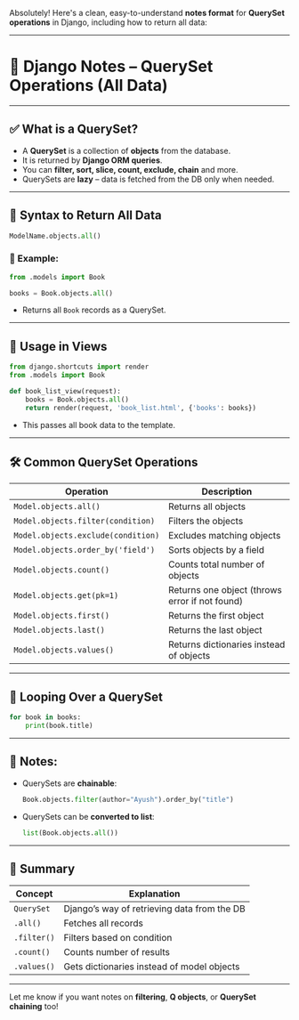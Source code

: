 Absolutely! Here's a clean, easy-to-understand **notes format** for **QuerySet operations** in Django, including how to return all data:

---

# 📘 Django Notes – QuerySet Operations (All Data)

---

## ✅ What is a QuerySet?

- A **QuerySet** is a collection of **objects** from the database.
- It is returned by **Django ORM queries**.
- You can **filter, sort, slice, count, exclude, chain** and more.
- QuerySets are **lazy** – data is fetched from the DB only when needed.

---

## 🧠 Syntax to Return All Data

```python
ModelName.objects.all()
```

### 🔹 Example:

```python
from .models import Book

books = Book.objects.all()
```

- Returns all `Book` records as a QuerySet.

---

## 🧪 Usage in Views

```python
from django.shortcuts import render
from .models import Book

def book_list_view(request):
    books = Book.objects.all()
    return render(request, 'book_list.html', {'books': books})
```

- This passes all book data to the template.

---

## 🛠️ Common QuerySet Operations

| Operation                          | Description                                    |
| ---------------------------------- | ---------------------------------------------- |
| `Model.objects.all()`              | Returns all objects                            |
| `Model.objects.filter(condition)`  | Filters the objects                            |
| `Model.objects.exclude(condition)` | Excludes matching objects                      |
| `Model.objects.order_by('field')`  | Sorts objects by a field                       |
| `Model.objects.count()`            | Counts total number of objects                 |
| `Model.objects.get(pk=1)`          | Returns one object (throws error if not found) |
| `Model.objects.first()`            | Returns the first object                       |
| `Model.objects.last()`             | Returns the last object                        |
| `Model.objects.values()`           | Returns dictionaries instead of objects        |

---

## 🔁 Looping Over a QuerySet

```python
for book in books:
    print(book.title)
```

---

## 📌 Notes:

- QuerySets are **chainable**:

  ```python
  Book.objects.filter(author="Ayush").order_by("title")
  ```

- QuerySets can be **converted to list**:

  ```python
  list(Book.objects.all())
  ```

---

## 🧠 Summary

| Concept     | Explanation                                 |
| ----------- | ------------------------------------------- |
| `QuerySet`  | Django’s way of retrieving data from the DB |
| `.all()`    | Fetches all records                         |
| `.filter()` | Filters based on condition                  |
| `.count()`  | Counts number of results                    |
| `.values()` | Gets dictionaries instead of model objects  |

---

Let me know if you want notes on **filtering**, **Q objects**, or **QuerySet chaining** too!
